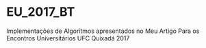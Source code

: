 # EU_2017_BT
Implementações de Algoritmos apresentados no Meu Artigo Para os Encontros Universitários UFC Quixadá 2017
